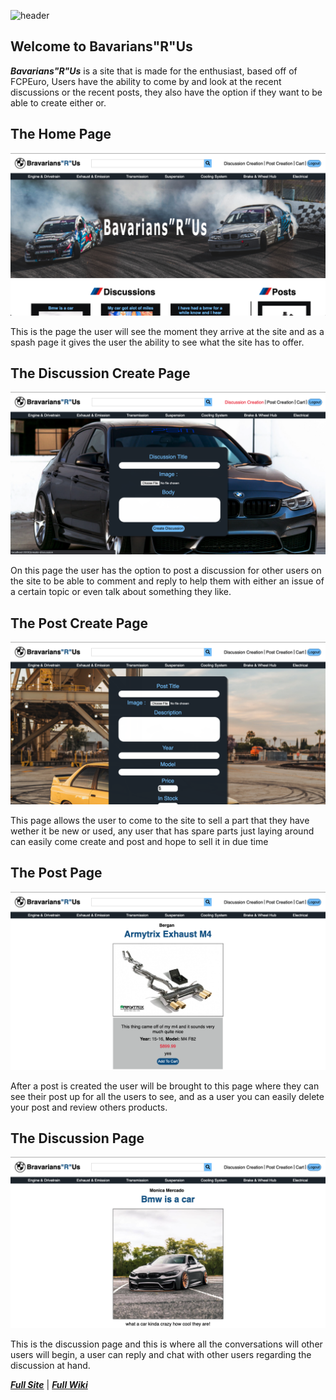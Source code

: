 ![header](https://github.com/Bergan404/Bavarians-R-Us/blob/main/imagesForWiki/bmw-banner12.png)

## Welcome to Bavarians"R"Us
***Bavarians"R"Us*** is a site that is made for the enthusiast, based off of FCPEuro, Users have the ability to come by and look at the recent discussions or the recent posts, they also have the option if they want to be able to create either or.

## The Home Page
![homepage](https://github.com/Bergan404/Bavarians-R-Us/blob/main/imagesForWiki/Screen%20Shot%202021-05-12%20at%2011.29.14%20AM.png)

This is the page the user will see the moment they arrive at the site and as a spash page it gives the user the ability to see what the site has to offer.

## The Discussion Create Page
![discussion_create](https://github.com/Bergan404/Bavarians-R-Us/blob/main/imagesForWiki/Screen%20Shot%202021-05-12%20at%2011.29.22%20AM.png)

On this page the user has the option to post a discussion for other users on the site to be able to comment and reply to help them with either an issue of a certain topic or even talk about something they like.

## The Post Create Page
![post_create](https://github.com/Bergan404/Bavarians-R-Us/blob/main/imagesForWiki/Screen%20Shot%202021-05-12%20at%2011.29.33%20AM.png)

This page allows the user to come to the site to sell a part that they have wether it be new or used, any user that has spare parts just laying around can easily come create and post and hope to sell it in due time

## The Post Page
![post_page](https://github.com/Bergan404/Bavarians-R-Us/blob/main/imagesForWiki/Screen%20Shot%202021-05-12%20at%2011.30.04%20AM.png)

After a post is created the user will be brought to this page where they can see their post up for all the users to see, and as a user you can easily delete your post and review others products.

## The Discussion Page
![discussion_page](https://github.com/Bergan404/Bavarians-R-Us/blob/main/imagesForWiki/Screen%20Shot%202021-05-12%20at%2011.30.21%20AM.png)

This is the discussion page and this is where all the conversations will other users will begin, a user can reply and chat with other users regarding the discussion at hand.

***[Full Site](https://bavarians-r-us.herokuapp.com/)*** |
***[Full Wiki](https://github.com/Bergan404/Bavarians-R-Us/wiki)***
